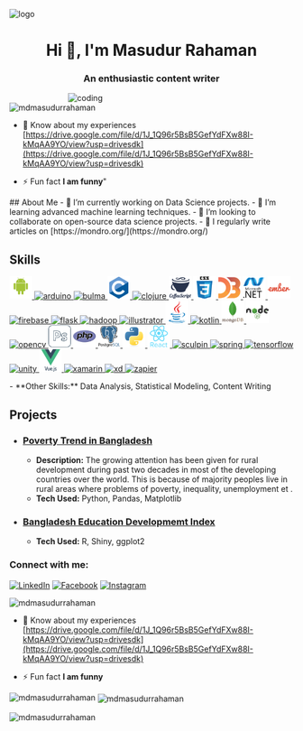 ![logo](https://github.com/MdMasudurRahaman/MdMasudurRahaman-/commit/61ac369782bc33caf8047e4d64461ca9d403b5e1)
<h1 align="center">Hi 👋, I'm Masudur Rahaman</h1>
<h3 align="center">An enthusiastic content writer</h3>
<img align="right" alt="coding" width="400" src="[https://user-
images.githubusercontent.com/55389276/140866485-8fb1c876-9a8f-4d6a-98dc-08c4981eaf70.giff](https://www.pinterest.com/pin/sql-for-data-science-onestop-solution-for-beginners--595108538257759935/)>
<p>
I am a highly motivated GIS enthusiast with over three years of experience in the geospatial industry. My passion lies in leveraging cutting-edge technology and innovative methods to study our planet.
</p>
  

<p align="left"> <img src="https://komarev.com/ghpvc/?username=mdmasudurrahaman&label=Profile%20views&color=0e75b6&style=flat" alt="mdmasudurrahaman" /> </p>

- 📄 Know about my experiences [https://drive.google.com/file/d/1J_1Q96r5BsB5GefYdFXw88I-kMqAA9YO/view?usp=drivesdk](https://drive.google.com/file/d/1J_1Q96r5BsB5GefYdFXw88I-kMqAA9YO/view?usp=drivesdk)

- ⚡ Fun fact **I am funny**" 

<p>
  ## About Me
  - 🔭 I’m currently working on Data Science projects.
  - 🌱 I’m learning advanced machine learning techniques.
  - 👯 I’m looking to collaborate on open-source data science projects.
  - 📝 I regularly write articles on [https://mondro.org/](https://mondro.org/)
</p>

## Skills
 <p align="left"> <a href="https://developer.android.com" target="_blank" rel="noreferrer"> <img src="https://raw.githubusercontent.com/devicons/devicon/master/icons/android/android-original-wordmark.svg" alt="android" width="40" height="40"/> </a> <a href="https://www.arduino.cc/" target="_blank" rel="noreferrer"> <img src="https://cdn.worldvectorlogo.com/logos/arduino-1.svg" alt="arduino" width="40" height="40"/> </a> <a href="https://bulma.io/" target="_blank" rel="noreferrer"> <img src="https://raw.githubusercontent.com/gilbarbara/logos/804dc257b59e144eaca5bc6ffd16949752c6f789/logos/bulma.svg" alt="bulma" width="40" height="40"/> </a> <a href="https://www.cprogramming.com/" target="_blank" rel="noreferrer"> <img src="https://raw.githubusercontent.com/devicons/devicon/master/icons/c/c-original.svg" alt="c" width="40" height="40"/> </a> <a href="https://clojure.org/" target="_blank" rel="noreferrer"> <img src="https://upload.wikimedia.org/wikipedia/commons/5/5d/Clojure_logo.svg" alt="clojure" width="40" height="40"/> </a> <a href="https://offeescript.org" target="_blank" rel="noreferrer"> <img src="https://raw.githubusercontent.com/devicons/devicon/master/icons/coffeescript/coffeescript-original-wordmark.svg" alt="coffeescript" width="40" height="40"/> </a> <a href="https://www.w3schools.com/css/" target="_blank" rel="noreferrer"> <img src="https://raw.githubusercontent.com/devicons/devicon/master/icons/css3/css3-original-wordmark.svg" alt="css3" width="40" height="40"/> </a> <a href="https://d3js.org/" target="_blank" rel="noreferrer"> <img src="https://raw.githubusercontent.com/devicons/devicon/master/icons/d3js/d3js-original.svg" alt="d3js" width="40" height="40"/> </a> <a href="https://dotnet.microsoft.com/" target="_blank" rel="noreferrer"> <img src="https://raw.githubusercontent.com/devicons/devicon/master/icons/dot-net/dot-net-original-wordmark.svg" alt="dotnet" width="40" height="40"/> </a> <a href="https://emberjs.com/" target="_blank" rel="noreferrer"> <img src="https://raw.githubusercontent.com/devicons/devicon/master/icons/ember/ember-original-wordmark.svg" alt="ember" width="40" height="40"/> </a> <a href="https://firebase.google.com/" target="_blank" rel="noreferrer"> <img src="https://www.vectorlogo.zone/logos/firebase/firebase-icon.svg" alt="firebase" width="40" height="40"/> </a> <a href="https://flask.palletsprojects.com/" target="_blank" rel="noreferrer"> <img src="https://www.vectorlogo.zone/logos/pocoo_flask/pocoo_flask-icon.svg" alt="flask" width="40" height="40"/> </a> <a href="https://hadoop.apache.org/" target="_blank" rel="noreferrer"> <img src="https://www.vectorlogo.zone/logos/apache_hadoop/apache_hadoop-icon.svg" alt="hadoop" width="40" height="40"/> </a> <a href="https://www.adobe.com/in/products/illustrator.html" target="_blank" rel="noreferrer"> <img src="https://www.vectorlogo.zone/logos/adobe_illustrator/adobe_illustrator-icon.svg" alt="illustrator" width="40" height="40"/> </a> <a href="https://www.java.com" target="_blank" rel="noreferrer"> <img src="https://raw.githubusercontent.com/devicons/devicon/master/icons/java/java-original.svg" alt="java" width="40" height="40"/> </a> <a href="https://kotlinlang.org" target="_blank" rel="noreferrer"> <img src="https://www.vectorlogo.zone/logos/kotlinlang/kotlinlang-icon.svg" alt="kotlin" width="40" height="40"/> </a> <a href="https://www.mongodb.com/" target="_blank" rel="noreferrer"> <img src="https://raw.githubusercontent.com/devicons/devicon/master/icons/mongodb/mongodb-original-wordmark.svg" alt="mongodb" width="40" height="40"/> </a> <a href="https://nodejs.org" target="_blank" rel="noreferrer"> <img src="https://raw.githubusercontent.com/devicons/devicon/master/icons/nodejs/nodejs-original-wordmark.svg" alt="nodejs" width="40" height="40"/> </a> <a href="https://opencv.org/" target="_blank" rel="noreferrer"> <img src="https://www.vectorlogo.zone/logos/opencv/opencv-icon.svg" alt="opencv" width="40" height="40"/> </a> <a href="https://www.photoshop.com/en" target="_blank" rel="noreferrer"> <img src="https://raw.githubusercontent.com/devicons/devicon/master/icons/photoshop/photoshop-line.svg" alt="photoshop" width="40" height="40"/> </a> <a href="https://www.php.net" target="_blank" rel="noreferrer"> <img src="https://raw.githubusercontent.com/devicons/devicon/master/icons/php/php-original.svg" alt="php" width="40" height="40"/> </a> <a href="https://www.postgresql.org" target="_blank" rel="noreferrer"> <img src="https://raw.githubusercontent.com/devicons/devicon/master/icons/postgresql/postgresql-original-wordmark.svg" alt="postgresql" width="40" height="40"/> </a> <a href="https://www.python.org" target="_blank" rel="noreferrer"> <img src="https://raw.githubusercontent.com/devicons/devicon/master/icons/python/python-original.svg" alt="python" width="40" height="40"/> </a> <a href="https://reactjs.org/" target="_blank" rel="noreferrer"> <img src="https://raw.githubusercontent.com/devicons/devicon/master/icons/react/react-original-wordmark.svg" alt="react" width="40" height="40"/> </a> <a href="https://sculpin.io/" target="_blank" rel="noreferrer"> <img src="https://gist.githubusercontent.com/vivek32ta/c7f7bf583c1fb1c58d89301ea40f37fd/raw/1782aef8672484698c0dd407f900c4a329ed5bc4/sculpin.svg" alt="sculpin" width="40" height="40"/> </a> <a href="https://spring.io/" target="_blank" rel="noreferrer"> <img src="https://www.vectorlogo.zone/logos/springio/springio-icon.svg" alt="spring" width="40" height="40"/> </a> <a href="https://www.tensorflow.org" target="_blank" rel="noreferrer"> <img src="https://www.vectorlogo.zone/logos/tensorflow/tensorflow-icon.svg" alt="tensorflow" width="40" height="40"/> </a> <a href="https://unity.com/" target="_blank" rel="noreferrer"> <img src="https://www.vectorlogo.zone/logos/unity3d/unity3d-icon.svg" alt="unity" width="40" height="40"/> </a> <a href="https://vuejs.org/" target="_blank" rel="noreferrer"> <img src="https://raw.githubusercontent.com/devicons/devicon/master/icons/vuejs/vuejs-original-wordmark.svg" alt="vuejs" width="40" height="40"/> </a> <a href="https://dotnet.microsoft.com/apps/xamarin" target="_blank" rel="noreferrer"> <img src="https://raw.githubusercontent.com/detain/svg-logos/780f25886640cef088af994181646db2f6b1a3f8/svg/xamarin.svg" alt="xamarin" width="40" height="40"/> </a> <a href="https://www.adobe.com/products/xd.html" target="_blank" rel="noreferrer"> <img src="https://cdn.worldvectorlogo.com/logos/adobe-xd.svg" alt="xd" width="40" height="40"/> </a> <a href="https://zapier.com" target="_blank" rel="noreferrer"> <img src="https://www.vectorlogo.zone/logos/zapier/zapier-icon.svg" alt="zapier" width="40" height="40"/> </a> </p>
- **Other Skills:** Data Analysis, Statistical Modeling, Content Writing

## Projects
- ### [Poverty Trend in Bangladesh](https://www.researchgate.net/figure/Division-wise-poverty-trend-in-Bangladesh-Data-source-HIES_fig1_311371153)
  - **Description:** The growing attention has been given for rural development during past two decades in most of the developing countries over the world. This is because of majority peoples live in rural areas where problems of poverty, inequality, unemployment et .
  - **Tech Used:** Python, Pandas, Matplotlib

- ### [Bangladesh Education Developmemt Index](https://documents.worldbank.org/en/publication/documents-reports/documentdetail/548791468210890136/Bangladesh-Education-development-index)
  - **Tech Used:** R, Shiny, ggplot2

<h3 align="left">Connect with me:</h3>
<p align="left">
  <a href="https://linkedin.com/in/https://www.linkedin.com/in/masudur-rahman-373ab32bb/" target="blank"><img align="center" src="https://raw.githubusercontent.com/rahuldkjain/github-profile-readme-generator/master/src/images/icons/Social/linked-in-alt.svg" alt="LinkedIn" height="30" width="40" /></a>
  <a href="https://fb.com/https://www.facebook.com/profile.php?id=100094687946162" target="blank"><img align="center" src="https://raw.githubusercontent.com/rahuldkjain/github-profile-readme-generator/master/src/images/icons/Social/facebook.svg" alt="Facebook" height="30" width="40" /></a>
  <a href="https://instagram.com/https://www.instagram.com/2rid_dhi/?" target="blank"><img align="center" src="https://raw.githubusercontent.com/rahuldkjain/github-profile-readme-generator/master/src/images/icons/Social/instagram.svg" alt="Instagram" height="30" width="40" /></a>
</p>

<p align="left"> <img src="https://komarev.com/ghpvc/?username=mdmasudurrahaman&label=Profile%20views&color=0e75b6&style=flat" alt="mdmasudurrahaman" /> </p>

- 📄 Know about my experiences [https://drive.google.com/file/d/1J_1Q96r5BsB5GefYdFXw88I-kMqAA9YO/view?usp=drivesdk](https://drive.google.com/file/d/1J_1Q96r5BsB5GefYdFXw88I-kMqAA9YO/view?usp=drivesdk)

- ⚡ Fun fact **I am funny**
 

<p><img align="left" src="https://github-readme-stats.vercel.app/api/top-langs?username=mdmasudurrahaman&show_icons=true&locale=en&layout=compact" alt="mdmasudurrahaman" /></p>

<p>&nbsp;<img align="center" src="https://github-readme-stats.vercel.app/api?username=mdmasudurrahaman&show_icons=true&locale=en" alt="mdmasudurrahaman" /></p>

<p><img align="center" src="https://github-readme-streak-stats.herokuapp.com/?user=mdmasudurrahaman&" alt="mdmasudurrahaman" /></p>


